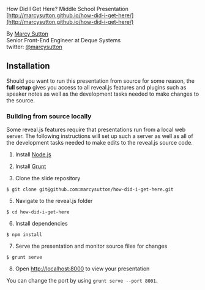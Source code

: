 How Did I Get Here?
Middle School Presentation
[http://marcysutton.github.io/how-did-i-get-here/](http://marcysutton.github.io/how-did-i-get-here/)

By [Marcy Sutton](http://marcysutton.com)<br>
Senior Front-End Engineer at Deque Systems<br>
twitter: [@marcysutton](http://twitter.com/marcysutton)

## Installation

Should you want to run this presentation from source for some reason, the **full setup** gives you access to all reveal.js features and plugins such as speaker notes as well as the development tasks needed to make changes to the source.

### Building from source locally
Some reveal.js features require that presentations run from a local web server. The following instructions will set up such a server as well as all of the development tasks needed to make edits to the reveal.js source code.

1. Install [Node.js](http://nodejs.org/)

2. Install [Grunt](http://gruntjs.com/getting-started#installing-the-cli)

4. Clone the slide repository
```
$ git clone git@github.com:marcysutton/how-did-i-get-here.git
```

5. Navigate to the reveal.js folder
```
$ cd how-did-i-get-here
```

6. Install dependencies
```
$ npm install
```

7. Serve the presentation and monitor source files for changes
```
$ grunt serve
```

8. Open <http://localhost:8000> to view your presentation

You can change the port by using `grunt serve --port 8001`.
